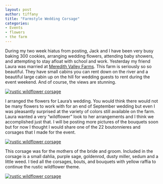 ```yaml
---
layout: post
author: tiffany
title: "Farmstyle Wedding Corsage"
categories: 
- Events
- flowers
- the farm
---
```


During my two week hiatus from posting, Jack and I have been very busy baking 300 cookies, arranging wedding flowers, attending baby showers, and attempting to stay afloat with school and work. Yesterday my friend Laura was married at [Meredith Valley Farms](http://www.meredithvalleyfarm.com/). This farm is seriously so so beautiful. They have small cabins you can rent down on the river and a beautiful large cabin up on the hill for wedding guests to rent during the event weekend. And of course, the views are stunning.

[![rustic wildflower corsage](jekyll_uploads/2012/09/rustic-wildflower-corsage-1-575x382.jpg "rustic wildflower corsage (1)")](http://www.sweetpeonies.com/2012/09/farmstyle-wedding-corsage/rustic-wildflower-corsage-1/)

I arranged the flowers for Laura’s wedding. You would think there would not be many flowers to work with for an end of September wedding but even I was pleasantly surprised at the variety of colors still available on the farm. Laura wanted a very “wildflower” look to her arrangements and I think we accomplished just that. I will be posting more pictures of the bouquets soon but for now I thought I would share one of the 22 boutonnieres and corsages that I made for the event.

[![rustic wildflower corsage](jekyll_uploads/2012/09/rustic-wildflower-corsage-2-325x488.jpg "rustic wildflower corsage (2)")](http://www.sweetpeonies.com/2012/09/farmstyle-wedding-corsage/rustic-wildflower-corsage-2/)

This corsage was for the mothers of the bride and groom. Included in the corsage is a small dahlia, purple sage, goldenrod, dusty miller, sedum and a little weed. I tied all the corsages, bouts, and bouquets with yellow raffia to continue the rustic wildflower theme.

[![rustic wildflower corsage](jekyll_uploads/2012/09/rustic-wildflower-corsage-3-575x382.jpg "rustic wildflower corsage (3)")](http://www.sweetpeonies.com/2012/09/farmstyle-wedding-corsage/rustic-wildflower-corsage-3/)